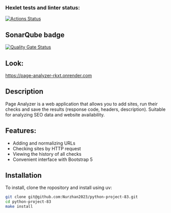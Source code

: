 ### Hexlet tests and linter status:
[![Actions Status](https://github.com/Nurzhan2023/python-project-83/actions/workflows/hexlet-check.yml/badge.svg)](https://github.com/Nurzhan2023/python-project-83/actions)

## SonarQube badge
[![Quality Gate Status](https://sonarcloud.io/api/project_badges/measure?project=Nurzhan2023_python-project-83&metric=alert_status)](https://sonarcloud.io/summary/new_code?id=Nurzhan2023_python-project-83)

## Look:
https://page-analyzer-rkxt.onrender.com

## Description

Page Analyzer is a web application that allows you to add sites, run their checks and save the results (response code, headers, description). Suitable for analyzing SEO data and website availability.

## Features:
- Adding and normalizing URLs
- Checking sites by HTTP request
- Viewing the history of all checks
- Convenient interface with Bootstrap 5

## Installation

To install, clone the ropository and install using uv:

```bash
git clone git@github.com:Nurzhan2023/python-project-83.git
cd python-project-83
make install
```









